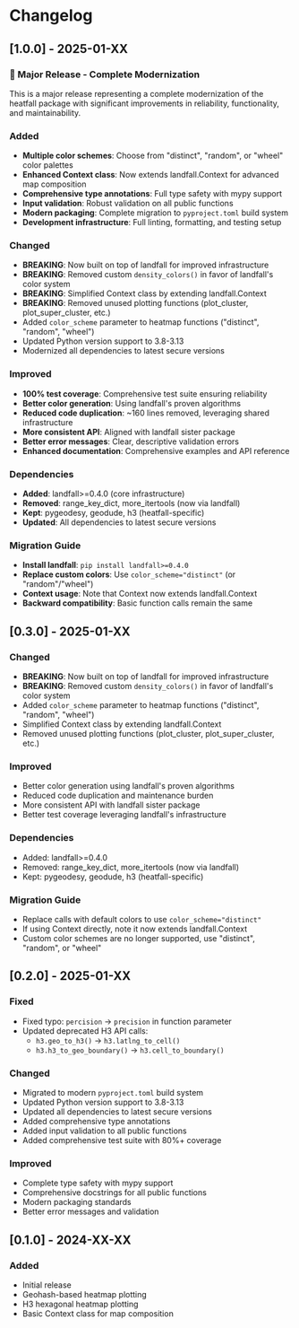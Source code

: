 # Changelog

## [1.0.0] - 2025-01-XX

### 🎉 Major Release - Complete Modernization

This is a major release representing a complete modernization of the heatfall package with significant improvements in reliability, functionality, and maintainability.

### Added
- **Multiple color schemes**: Choose from "distinct", "random", or "wheel" color palettes
- **Enhanced Context class**: Now extends landfall.Context for advanced map composition
- **Comprehensive type annotations**: Full type safety with mypy support
- **Input validation**: Robust validation on all public functions
- **Modern packaging**: Complete migration to `pyproject.toml` build system
- **Development infrastructure**: Full linting, formatting, and testing setup

### Changed
- **BREAKING**: Now built on top of landfall for improved infrastructure
- **BREAKING**: Removed custom `density_colors()` in favor of landfall's color system
- **BREAKING**: Simplified Context class by extending landfall.Context
- **BREAKING**: Removed unused plotting functions (plot_cluster, plot_super_cluster, etc.)
- Added `color_scheme` parameter to heatmap functions ("distinct", "random", "wheel")
- Updated Python version support to 3.8-3.13
- Modernized all dependencies to latest secure versions

### Improved
- **100% test coverage**: Comprehensive test suite ensuring reliability
- **Better color generation**: Using landfall's proven algorithms
- **Reduced code duplication**: ~160 lines removed, leveraging shared infrastructure
- **More consistent API**: Aligned with landfall sister package
- **Better error messages**: Clear, descriptive validation errors
- **Enhanced documentation**: Comprehensive examples and API reference

### Dependencies
- **Added**: landfall>=0.4.0 (core infrastructure)
- **Removed**: range_key_dict, more_itertools (now via landfall)
- **Kept**: pygeodesy, geodude, h3 (heatfall-specific)
- **Updated**: All dependencies to latest secure versions

### Migration Guide
- **Install landfall**: `pip install landfall>=0.4.0`
- **Replace custom colors**: Use `color_scheme="distinct"` (or "random"/"wheel")
- **Context usage**: Note that Context now extends landfall.Context
- **Backward compatibility**: Basic function calls remain the same

## [0.3.0] - 2025-01-XX

### Changed
- **BREAKING**: Now built on top of landfall for improved infrastructure
- **BREAKING**: Removed custom `density_colors()` in favor of landfall's color system
- Added `color_scheme` parameter to heatmap functions ("distinct", "random", "wheel")
- Simplified Context class by extending landfall.Context
- Removed unused plotting functions (plot_cluster, plot_super_cluster, etc.)

### Improved
- Better color generation using landfall's proven algorithms
- Reduced code duplication and maintenance burden
- More consistent API with landfall sister package
- Better test coverage leveraging landfall's infrastructure

### Dependencies
- Added: landfall>=0.4.0
- Removed: range_key_dict, more_itertools (now via landfall)
- Kept: pygeodesy, geodude, h3 (heatfall-specific)

### Migration Guide
- Replace calls with default colors to use `color_scheme="distinct"`
- If using Context directly, note it now extends landfall.Context
- Custom color schemes are no longer supported, use "distinct", "random", or "wheel"

## [0.2.0] - 2025-01-XX

### Fixed
- Fixed typo: `percision` → `precision` in function parameter
- Updated deprecated H3 API calls:
  - `h3.geo_to_h3()` → `h3.latlng_to_cell()`
  - `h3.h3_to_geo_boundary()` → `h3.cell_to_boundary()`

### Changed
- Migrated to modern `pyproject.toml` build system
- Updated Python version support to 3.8-3.13
- Updated all dependencies to latest secure versions
- Added comprehensive type annotations
- Added input validation to all public functions
- Added comprehensive test suite with 80%+ coverage

### Improved
- Complete type safety with mypy support
- Comprehensive docstrings for all public functions
- Modern packaging standards
- Better error messages and validation

## [0.1.0] - 2024-XX-XX

### Added
- Initial release
- Geohash-based heatmap plotting
- H3 hexagonal heatmap plotting
- Basic Context class for map composition
